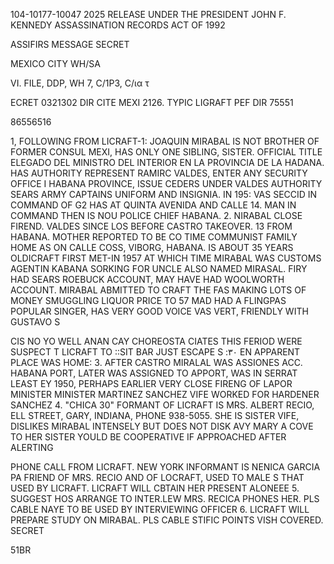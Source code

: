 104-10177-10047
2025 RELEASE UNDER THE PRESIDENT JOHN F. KENNEDY ASSASSINATION RECORDS ACT OF 1992

ASSIFIRS MESSAGE
SECRET

MEXICO CITY
WH/SA

VI. FILE, DDP, WH 7, C/1P3, C/ια τ

ECRET 0321302
DIR CITE MEXI 2126.
TYPIC LIGRAFT
PEF DIR 75551

86556516

1, FOLLOWING FROM LICRAFT-1: JOAQUIN MIRABAL IS NOT BROTHER OF
FORMER CONSUL MEXI, HAS ONLY ONE SIBLING, SISTER. OFFICIAL TITLE
ELEGADO DEL MINISTRO DEL INTERIOR EN LA PROVINCIA DE LA HADANA.
HAS AUTHORITY REPRESENT RAMIRC VALDES, ENTER ANY SECURITY OFFICE I
HABANA PROVINCE, ISSUE CEDERS UNDER VALDES AUTHORITY SEARS ARMY
CAPTAINS UNIFORM AND INSIGNIA. IN 195: VAS SECCID IN COMMAND OF G2
HAS AT QUINTA AVENIDA AND CALLE 14. MAN IN COMMAND THEN IS NOU POLICE
CHIEF HABΑΝΑ.
2. NIRABAL CLOSE FIREND. VALDES SINCE LOS BEFORE CASTRO TAKEOVER.
13 FROM HABANA. MOTHER REPORTED TO BE CO TIME COMMUNIST FAMILY HOME
AS ON CALLE COSS, VIBORG, HABANA. IS ABOUT 35 YEARS OLDICRAFT
FIRST MET-IN 1957 AT WHICH TIME MIRABAL WAS CUSTOMS AGENTIN KABANA
SORKING FOR UNCLE ALSO NAMED MIRASAL. FIRY HAD SEARS ROEBUCK ACCOUNT,
MAY HAVE HAD WOOLWORTH ACCOUNT. MIRABAL ABMITTED TO CRAFT THE FAS
MAKING LOTS OF MONEY SMUGGLING LIQUOR PRICE TO 57 MAD HAD A FLINGPAS
POPULAR SINGER, HAS VERY GOOD VOICE VAS VERT, FRIENDLY WITH GUSTAVO
S

CIS NO YO WELL ANAN CAY CHOREOSTA
CIATES THIS FERIOD WERE SUSPECT T
LICRAFT TO ::SIT BAR JUST ESCAPE S :٣٠
EN APPARENT PLACE WAS HOME:
3. AFTER CASTRO MIRALAL WAS ASSIONES ACC.
HABANA PORT, LATER WAS ASSIGNED TO APPORT, WAS IN SERRAT
LEAST EY 1950, PERHAPS EARLIER VERY CLOSE FIRENG OF LAPOR MINISTER
MINISTER MARTINEZ SANCHEZ VIFE WORKED FOR HARDENER SANCHEZ
4. "CHICA 30" FORMANT OF LICRAFT IS MRS. ALBERT RECIO,
ELL STREET, GARY, INDIANA, PHONE 938-5055. SHE IS SISTER
VIFE, DISLIKES MIRABAL INTENSELY BUT DOES NOT DISK AVY MARY A COVE
TO HER SISTER YOULD BE COOPERATIVE IF APPROACHED AFTER ALERTING

PHONE CALL FROM LICRAFT. NEW YORK INFORMANT IS NENICA GARCIA PA
FRIEND OF MRS. RECIO AND OF LOCRAFT, USED TO MALE S
THAT USED BY LICRAFT. LICRAFT WILL CBTAIN HER PRESENT ALONEEE
5. SUGGEST HOS ARRANGE TO INTER.LEW MRS. RECICA
PHONES HER. PLS CABLE NAYE TO BE USED BY INTERVIEWING OFFICER
6. LICRAFT WILL PREPARE STUDY ON MIRABAL. PLS CABLE STIFIC
POINTS VISH COVERED.
SECRET

51BR
